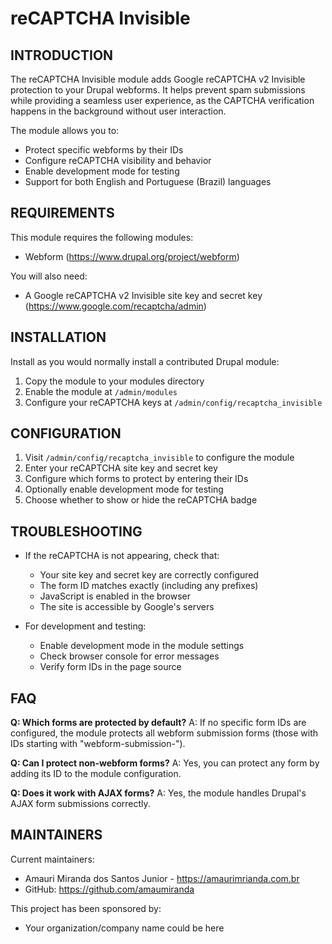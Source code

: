 # reCAPTCHA Invisible

## INTRODUCTION

The reCAPTCHA Invisible module adds Google reCAPTCHA v2 Invisible protection to your
Drupal webforms. It helps prevent spam submissions while providing a seamless user
experience, as the CAPTCHA verification happens in the background without user
interaction.

The module allows you to:
* Protect specific webforms by their IDs
* Configure reCAPTCHA visibility and behavior
* Enable development mode for testing
* Support for both English and Portuguese (Brazil) languages

## REQUIREMENTS

This module requires the following modules:
* Webform (https://www.drupal.org/project/webform)

You will also need:
* A Google reCAPTCHA v2 Invisible site key and secret key
  (https://www.google.com/recaptcha/admin)

## INSTALLATION

Install as you would normally install a contributed Drupal module:
1. Copy the module to your modules directory
2. Enable the module at `/admin/modules`
3. Configure your reCAPTCHA keys at `/admin/config/recaptcha_invisible`

## CONFIGURATION

1. Visit `/admin/config/recaptcha_invisible` to configure the module
2. Enter your reCAPTCHA site key and secret key
3. Configure which forms to protect by entering their IDs
4. Optionally enable development mode for testing
5. Choose whether to show or hide the reCAPTCHA badge

## TROUBLESHOOTING

* If the reCAPTCHA is not appearing, check that:
    * Your site key and secret key are correctly configured
    * The form ID matches exactly (including any prefixes)
    * JavaScript is enabled in the browser
    * The site is accessible by Google's servers

* For development and testing:
    * Enable development mode in the module settings
    * Check browser console for error messages
    * Verify form IDs in the page source

## FAQ

**Q: Which forms are protected by default?**
A: If no specific form IDs are configured, the module protects all webform
   submission forms (those with IDs starting with "webform-submission-").

**Q: Can I protect non-webform forms?**
A: Yes, you can protect any form by adding its ID to the module configuration.

**Q: Does it work with AJAX forms?**
A: Yes, the module handles Drupal's AJAX form submissions correctly.

## MAINTAINERS

Current maintainers:
* Amauri Miranda dos Santos Junior - https://amaurimrianda.com.br
* GitHub: https://github.com/amaumiranda

This project has been sponsored by:
* Your organization/company name could be here
